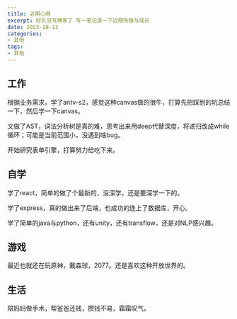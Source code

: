 ```yaml
---
title: 近期心得
excerpt: 好久没写博客了 写一笔记录一下近期所做与成长
date: 2023-10-13
categories:
- 其他
tags:
- 其他
---
```


## 工作
根据业务需求，学了antv-s2，感觉这种canvas做的很牛，打算先把踩到的坑总结一下，然后学一下canvas。

又做了AST，词法分析树是真的难，思考出来用deep代替深度，将递归改成while循环；可能是当前范围小，没遇到啥bug。

开始研究表单引擎，打算努力给吃下来。

## 自学
学了react，简单的做了个最新的，没深学，还是要深学一下的。

学了express，真的做出来了后端，也成功的连上了数据库，开心。

学了简单的java与python，还有unity，还有transflow，还是对NLP感兴趣。

## 游戏
最近也就还在玩原神，戴森球，2077。还是喜欢这种开放世界的。

## 生活
陪妈妈做手术，帮爸爸还钱，攒钱不易，霜霜叹气。


